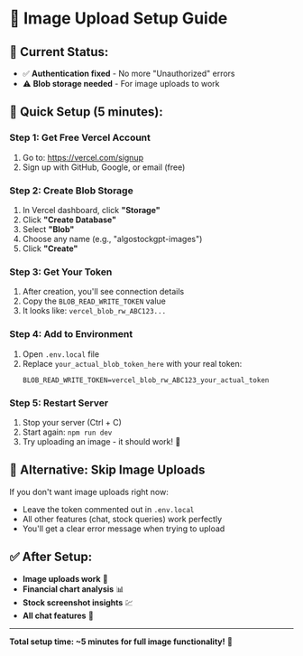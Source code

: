 # 📸 Image Upload Setup Guide

## 🎯 Current Status:
- ✅ **Authentication fixed** - No more "Unauthorized" errors
- ⚠️ **Blob storage needed** - For image uploads to work

## 🚀 **Quick Setup (5 minutes):**

### **Step 1: Get Free Vercel Account**
1. Go to: https://vercel.com/signup
2. Sign up with GitHub, Google, or email (free)

### **Step 2: Create Blob Storage**
1. In Vercel dashboard, click **"Storage"**
2. Click **"Create Database"** 
3. Select **"Blob"**
4. Choose any name (e.g., "algostockgpt-images")
5. Click **"Create"**

### **Step 3: Get Your Token**
1. After creation, you'll see connection details
2. Copy the `BLOB_READ_WRITE_TOKEN` value
3. It looks like: `vercel_blob_rw_ABC123...`

### **Step 4: Add to Environment**
1. Open `.env.local` file
2. Replace `your_actual_blob_token_here` with your real token:
   ```
   BLOB_READ_WRITE_TOKEN=vercel_blob_rw_ABC123_your_actual_token
   ```

### **Step 5: Restart Server**
1. Stop your server (Ctrl + C)
2. Start again: `npm run dev`
3. Try uploading an image - it should work! 🎉

## 🎯 **Alternative: Skip Image Uploads**
If you don't want image uploads right now:
- Leave the token commented out in `.env.local`
- All other features (chat, stock queries) work perfectly
- You'll get a clear error message when trying to upload

## ✅ **After Setup:**
- **Image uploads work** 📸
- **Financial chart analysis** 📊
- **Stock screenshot insights** 💹
- **All chat features** 💬

---
**Total setup time: ~5 minutes for full image functionality!** 🚀
